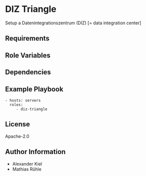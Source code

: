DIZ Triangle
============

Setup a Datenintegrationszentrum (DIZ) [= data integration center]

Requirements
------------

Role Variables
--------------

Dependencies
------------

Example Playbook
----------------

    - hosts: servers
      roles:
         - diz-triangle

License
-------

Apache-2.0

Author Information
------------------

- Alexander Kiel
- Mathias Rühle
